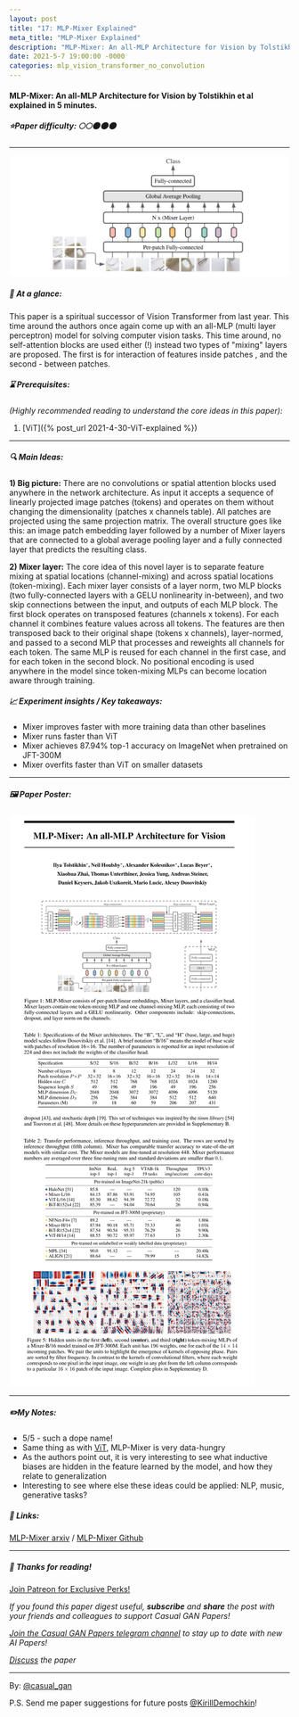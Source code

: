 ```yaml
---
layout: post
title: "17: MLP-Mixer Explained"
meta_title: "MLP-Mixer Explained"
description: "MLP-Mixer: An all-MLP Architecture for Vision by Tolstikhin et al explained in 5 minutes."
date: 2021-5-7 19:00:00 -0000
categories: mlp_vision_transformer_no_convolution
---
```


#### MLP-Mixer: An all-MLP Architecture for Vision by Tolstikhin et al explained in 5 minutes.

##### ⭐️Paper difficulty: 🌕🌕🌑🌑🌑

***

![MLP-Mixer: An all-MLP Architecture for Vision Samples](/assets/images/mlpmixer_teaser.jpg "MLP-Mixer Samples")

##### 🎯 At a glance:

This paper is a spiritual successor of Vision Transformer from last year. This time around the authors once again come up with an all-MLP (multi layer perceptron) model for solving computer vision tasks. This time around, no self-attention blocks are used either (!) instead two types of "mixing" layers are proposed. The first is for interaction of features inside patches , and the second - between patches.

##### ⌛️ Prerequisites:

*(Highly recommended reading to understand the core ideas in this paper):*  
1) [ViT]({% post_url 2021-4-30-ViT-explained %})

***

##### 🔍 Main Ideas:

**1) Big picture:** 
There are no convolutions or spatial attention blocks used anywhere in the network architecture. As input it accepts a sequence of linearly projected image patches (tokens) and operates on them without changing the dimensionality (patches x channels table). All patches are projected using the same projection matrix. The overall structure goes like this: an image patch embedding layer followed by a number of Mixer layers that are connected to a global average pooling layer and a fully connected layer that predicts the resulting class.

**2) Mixer layer:** 
The core idea of this novel layer is to separate feature mixing at spatial locations (channel-mixing) and across spatial locations (token-mixing). Each mixer layer consists of a layer norm, two MLP blocks (two fully-connected layers with a GELU nonlinearity in-between), and two skip connections between the input, and outputs of each MLP block.
The first block operates on transposed features (channels x tokens). For each channel it combines feature values across all tokens. The features are then transposed back to their original shape (tokens x channels), layer-normed, and passed to a second MLP that processes and reweights all channels for each token.
The same MLP is reused for each channel in the first case, and for each token in the second block.
No positional encoding is used anywhere in the model since token-mixing MLPs can become location aware through training.

##### 📈 Experiment insights / Key takeaways:

- Mixer improves faster with more training data than  other baselines
- Mixer runs faster than ViT
- Mixer achieves 87.94% top-1 accuracy on ImageNet when pretrained on JFT-300M
- Mixer overfits faster than ViT on smaller datasets

***

##### 🖼️ Paper Poster:

![MLP-Mixer: An all-MLP Architecture for Vision Paper Poster](/assets/images/mlpmixer.png "MLP-Mixer Paper Poster")

***

##### ✏️My Notes:

- 5/5 - such a dope name!
- Same thing as with [ViT](https://t.me/casual_gan/33), MLP-Mixer is very data-hungry
- As the authors point out, it is very interesting to see what inductive biases are hidden in the feature learned by the model, and how they relate to generalization
- Interesting to see where else these ideas could be applied: NLP, music, generative tasks?

##### 🔗 Links:
[MLP-Mixer arxiv](https://arxiv.org/pdf/2105.01601.pdf) / [MLP-Mixer Github](https://github.com/google-research/vision_transformer)

***

##### 👋 Thanks for reading!

<a href="https://www.patreon.com/bePatron?u=53448948" data-patreon-widget-type="become-patron-button">Join Patreon for Exclusive Perks!</a><script async src="https://c6.patreon.com/becomePatronButton.bundle.js"></script>

*If you found this paper digest useful, **subscribe** and **share** the post with your friends and colleagues to support Casual GAN Papers!*

*[Join the Casual GAN Papers telegram channel](https://t.me/joinchat/KeutnzlvetRkZGZi) to stay up to date with new AI Papers!*

*[Discuss](https://t.me/casual_gans_chat) the paper*

***

By: [@casual_gan](https://t.me/joinchat/KeutnzlvetRkZGZi)

P.S. Send me paper suggestions for future posts
[@KirillDemochkin](mailto:kdemochkin@gmail.com)!
